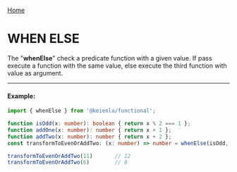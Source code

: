 [Home](./../../README.md)

# WHEN ELSE

The "**whenElse**" check a predicate function with a given value. If pass execute a function with the same value, else execute the third function with value as argument.

--------------
#### Example:
``` typescript
import { whenElse } from '@keienla/functional';

function isOdd(x: number): boolean { return x % 2 === 1 };
function addOne(x: number): number { return x + 1 };
function addTwo(x: number): number { return x + 2 };
const transformToEvenOrAddTwo: (x: number) => number = whenElse(isOdd, addOne, addTwo);

transformToEvenOrAddTwo(11)       // 12
transformToEvenOrAddTwo(6)        // 8
```
